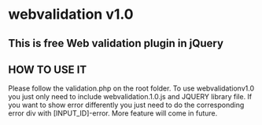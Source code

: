 # webvalidation v1.0
This is free Web validation plugin in jQuery
-------------
HOW TO USE IT
-------------
Please follow the validation.php on the root folder. To use webvalidationv1.0 you just only need to  include webvalidation.1.0.js and JQUERY library file. If you want to show error differently you just need to do the corresponding  error div with [INPUT_ID]-error. More feature will come in future.
